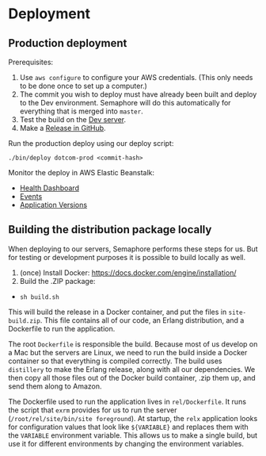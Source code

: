 # Deployment

## Production deployment

Prerequisites:

1. Use `aws configure` to configure your AWS credentials. (This only needs to be done once to set up a computer.)
1. The commit you wish to deploy must have already been built and deploy to the Dev environment. Semaphore will do this automatically for everything that is merged into `master`.
1. Test the build on the [Dev server](https://dev.mbtace.com).
1. Make a [Release in GitHub](https://github.com/mbta/dotcom/releases).

Run the production deploy using our deploy script:

    ./bin/deploy dotcom-prod <commit-hash>

Monitor the deploy in AWS Elastic Beanstalk:

- [Health Dashboard](https://console.aws.amazon.com/elasticbeanstalk/home?region=us-east-1#/environment/health?applicationName=dotcom&environmentId=e-63b6ycpxu2)
- [Events](https://console.aws.amazon.com/elasticbeanstalk/home?region=us-east-1#/environment/events?applicationName=dotcom&environmentId=e-63b6ycpxu2)
- [Application Versions](https://console.aws.amazon.com/elasticbeanstalk/home?region=us-east-1#/application/versions?applicationName=dotcom)

## Building the distribution package locally

When deploying to our servers, Semaphore performs these steps for us. But for testing or development purposes it is possible to build locally as well.

1. (once) Install Docker: https://docs.docker.com/engine/installation/
2. Build the .ZIP package:
  * `sh build.sh`

This will build the release in a Docker container, and put the files in `site-build.zip`.  This file contains all of our code, an Erlang distribution, and a Dockerfile to run the application.

The root `Dockerfile` is responsible the build. Because most of us develop on a Mac but the servers are Linux, we need to run the build inside a Docker container so that everything is compiled correctly. The build uses `distillery` to make the Erlang release, along with all our dependencies. We then copy all those files out of the Docker build container, .zip them up, and send them along to Amazon.

The Dockerfile used to run the application lives in `rel/Dockerfile`. It runs the script that `exrm` provides for us to run the server (`/root/rel/site/bin/site foreground`). At startup, the `relx` application looks for configuration values that look like `${VARIABLE}` and replaces them with the `VARIABLE` environment variable. This allows us to make a single build, but use it for different environments by changing the environment variables.
